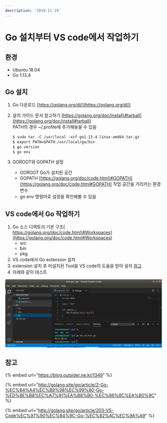 ```yaml
---
description: '2019-11-19'
---
```


# Go 설치부터 VS code에서 작업하기

## 환경

* Ubuntu 18.04
* Go 1.13.4

## Go 설치

1. Go 다운로드 [https://golang.org/dl/](https://golang.org/dl/) 
2. 설치 가이드 문서 참고하기 [https://golang.org/doc/install\#tarball](https://golang.org/doc/install#tarball)  
   PATH의 경우 ~/.profile에 추가해놓을 수 있음

   ```
   $ sudo tar -C /usr/local -xzf go1.13.4.linux-amd64.tar.gz
   $ export PATH=$PATH:/usr/local/go/bin
   $ go version
   $ go env
   ```

3. GOROOT와 GOPATH 설정
   * GOROOT  Go가 설치된 공간
   * GOPATH [https://golang.org/doc/code.html\#GOPATH](https://golang.org/doc/code.html#GOPATH) 작업 공간을 가리키는 환경변수
   * go env 명령어로 설정을 확인해볼 수 있음

## VS code에서 Go 작업하기

1. Go 소스 디렉토리 기본 구조[ https://golang.org/doc/code.html\#Workspaces](https://golang.org/doc/code.html#Workspaces)
   * src
   * bin
   * pkg
2. VS code에서 Go extension 설치
3. extension 설치 후 미설치된 Tool을 VS code의 도움을 받아 설치 [참고](http://golang.site/go/article/203-VS-Code%EC%97%90%EC%84%9C-Go-%EC%82%AC%EC%9A%A9)
4. 아래와 같이 테스트 

![](../.gitbook/assets/image.png)



## 참고

{% embed url="https://blog.outsider.ne.kr/1349" %}

{% embed url="http://golang.site/go/article/2-Go-%EC%84%A4%EC%B9%98%EC%99%80-Go-%ED%8E%B8%EC%A7%91%EA%B8%B0-%EC%86%8C%EA%B0%9C" %}

{% embed url="http://golang.site/go/article/203-VS-Code%EC%97%90%EC%84%9C-Go-%EC%82%AC%EC%9A%A9" %}



